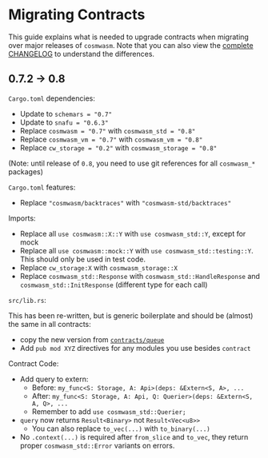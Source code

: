 # Migrating Contracts

This guide explains what is needed to upgrade contracts when migrating over major releases
of `cosmwasm`. Note that you can also view the [complete CHANGELOG](./CHANGELOG.md) to
understand the differences.

## 0.7.2 -> 0.8

`Cargo.toml` dependencies:

* Update to `schemars = "0.7"`
* Update to `snafu = "0.6.3"`
* Replace `cosmwasm = "0.7"` with `cosmwasm_std = "0.8"`
* Replace `cosmwasm_vm = "0.7"` with `cosmwasm_vm = "0.8"`
* Replace `cw_storage = "0.2"` with `cosmwasm_storage = "0.8"`

(Note: until release of `0.8`, you need to use git references for all `cosmwasm_*` packages)

`Cargo.toml` features:

* Replace `"cosmwasm/backtraces"` with `"cosmwasm-std/backtraces"`

Imports:

* Replace all `use cosmwasm::X::Y` with `use cosmwasm_std::Y`, except for mock
* Replace all `use cosmwasm::mock::Y` with `use cosmwasm_std::testing::Y`. This should only be used in test code.
* Replace `cw_storage:X` with `cosmwasm_storage::X`
* Replace `cosmwasm_std::Response` with `cosmwasm_std::HandleResponse` and `cosmwasm_std::InitResponse` (different type for each call)

`src/lib.rs`:

This has been re-written, but is generic boilerplate and should be (almost) the same in all contracts:

* copy the new version from [`contracts/queue`](https://github.com/CosmWasm/cosmwasm/blob/master/contracts/queue/src/lib.rs)
* Add `pub mod XYZ` directives for any modules you use besides `contract`

Contract Code:

* Add query to extern:
    * Before: `my_func<S: Storage, A: Api>(deps: &Extern<S, A>, ...`
    * After: `my_func<S: Storage, A: Api, Q: Querier>(deps: &Extern<S, A, Q>, ...`
    * Remember to add `use cosmwasm_std::Querier;`
* `query` now returns `Result<Binary>` not `Result<Vec<u8>>`
    * You can also replace `to_vec(...)` with `to_binary(...)`
* No `.context(...)` is required after `from_slice` and `to_vec`, they return proper `cosmwasm_std::Error` variants on errors.
